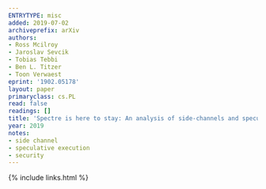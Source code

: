 ```yaml
---
ENTRYTYPE: misc
added: 2019-07-02
archiveprefix: arXiv
authors:
- Ross Mcilroy
- Jaroslav Sevcik
- Tobias Tebbi
- Ben L. Titzer
- Toon Verwaest
eprint: '1902.05178'
layout: paper
primaryclass: cs.PL
read: false
readings: []
title: 'Spectre is here to stay: An analysis of side-channels and speculative execution'
year: 2019
notes:
- side channel
- speculative execution
- security
---
```

{% include links.html %}
